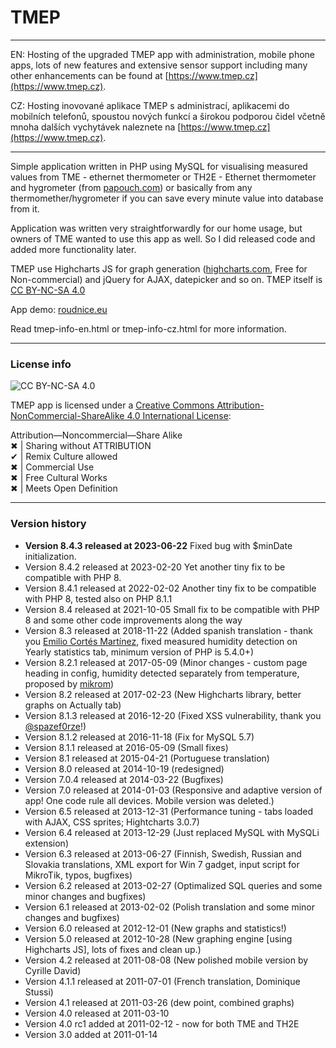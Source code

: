 TMEP
====

----

EN: Hosting of the upgraded TMEP app with administration, mobile phone apps, lots of new features and extensive sensor support including many other enhancements can be found at [https://www.tmep.cz](https://www.tmep.cz). 

CZ: Hosting inovované aplikace TMEP s administrací, aplikacemi do mobilních telefonů, spoustou nových funkcí a širokou podporou čidel včetně mnoha dalších vychytávek naleznete na [https://www.tmep.cz](https://www.tmep.cz).

----

Simple application written in PHP using MySQL for visualising measured values from TME - ethernet thermometer or TH2E - Ethernet thermometer and hygrometer (from [papouch.com](http://www.papouch.com)) or basically from any thermomether/hygrometer if you can save every minute value into database from it.

Application was written very straightforwardly for our home usage, but owners of TME wanted to use this app as well. So I did released code and added more functionality later.

TMEP use Highcharts JS for graph generation ([highcharts.com](http://www.highcharts.com), Free for Non-commercial) and jQuery for AJAX, datepicker and so on. TMEP itself is [CC BY-NC-SA 4.0](http://creativecommons.org/licenses/by-nc-sa/4.0/)

App demo: [roudnice.eu](http://www.roudnice.eu)

Read tmep-info-en.html or tmep-info-cz.html for more information.

----

### License info 

![CC BY-NC-SA 4.0](https://i.creativecommons.org/l/by-nc-sa/4.0/88x31.png)

TMEP app is licensed under a [Creative Commons Attribution-NonCommercial-ShareAlike 4.0 International License](http://creativecommons.org/licenses/by-nc-sa/4.0/):

Attribution—Noncommercial—Share Alike  
✖ | Sharing without ATTRIBUTION  
✔ | Remix Culture allowed  
✖ | Commercial Use  
✖ | Free Cultural Works  
✖ | Meets Open Definition

----

### Version history

  * **Version 8.4.3 released at 2023-06-22** Fixed bug with $minDate initialization.
  * Version 8.4.2 released at 2023-02-20 Yet another tiny fix to be compatible with PHP 8.
  * Version 8.4.1 released at 2022-02-02 Another tiny fix to be compatible with PHP 8, tested also on PHP 8.1.1
  * Version 8.4 released at 2021-10-05 Small fix to be compatible with PHP 8 and some other code improvements along the way
  * Version 8.3 released at 2018-11-22 (Added spanish translation - thank you [Emilio Cortés Martínez](emicor@me.com), fixed measured humidity detection on Yearly statistics tab, minimum version of PHP is 5.4.0+)
  * Version 8.2.1 released at 2017-05-09 (Minor changes - custom page heading in config, humidity detected separately from temperature, proposed by [mikrom](http://www.mikrom.cz))
  * Version 8.2 released at 2017-02-23 (New Highcharts library, better graphs on Actually tab)
  * Version 8.1.3 released at 2016-12-20 (Fixed XSS vulnerability, thank you [@spazef0rze](https://www.michalspacek.cz)!)
  * Version 8.1.2 released at 2016-11-18 (Fix for MySQL 5.7)
  * Version 8.1.1 released at 2016-05-09 (Small fixes)
  * Version 8.1 released at 2015-04-21 (Portuguese translation)
  * Version 8.0 released at 2014-10-19 (redesigned)
  * Version 7.0.4 released at 2014-03-22 (Bugfixes)
  * Version 7.0 released at 2014-01-03 (Responsive and adaptive version of app! One code rule all devices. Mobile version was deleted.)
  * Version 6.5 released at 2013-12-31 (Performance tuning - tabs loaded with AJAX, CSS sprites; Hightcharts 3.0.7)
  * Version 6.4 released at 2013-12-29 (Just replaced MySQL with MySQLi extension)
  * Version 6.3 released at 2013-06-27 (Finnish, Swedish, Russian and Slovakia translations, XML export for Win 7 gadget, input script for MikroTik, typos, bugfixes)
  * Version 6.2 released at 2013-02-27 (Optimalized SQL queries and some minor changes and bugfixes)
  * Version 6.1 released at 2013-02-02 (Polish translation and some minor changes and bugfixes)
  * Version 6.0 released at 2012-12-01 (New graphs and statistics!)
  * Version 5.0 released at 2012-10-28 (New graphing engine [using Highcharts JS], lots of fixes and clean up.)
  * Version 4.2 released at 2011-08-08 (New polished mobile version by Cyrille David)
  * Version 4.1.1 released at 2011-07-01 (French translation, Dominique Stussi)
  * Version 4.1 released at 2011-03-26 (dew point, combined graphs)
  * Version 4.0 released at 2011-03-10
  * Version 4.0 rc1 added at 2011-02-12 - now for both TME and TH2E
  * Version 3.0 added at 2011-01-14
